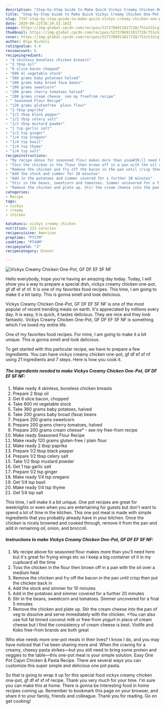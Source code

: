 ```yaml
---
description: "Step-by-Step Guide to Make Quick Vickys Creamy Chicken One-Pot, GF DF EF SF NF"
title: "Step-by-Step Guide to Make Quick Vickys Creamy Chicken One-Pot, GF DF EF SF NF"
slug: 7197-step-by-step-guide-to-make-quick-vickys-creamy-chicken-one-pot-gf-df-ef-sf-nf
date: 2020-09-22T16:39:53.183Z
image: https://img-global.cpcdn.com/recipes/5273786911817728/751x532cq70/vickys-creamy-chicken-one-pot-gf-df-ef-sf-nf-recipe-main-photo.jpg
thumbnail: https://img-global.cpcdn.com/recipes/5273786911817728/751x532cq70/vickys-creamy-chicken-one-pot-gf-df-ef-sf-nf-recipe-main-photo.jpg
cover: https://img-global.cpcdn.com/recipes/5273786911817728/751x532cq70/vickys-creamy-chicken-one-pot-gf-df-ef-sf-nf-recipe-main-photo.jpg
author: Olga Nichols
ratingvalue: 4.4
reviewcount: 6
recipeingredient:
- "4 skinless boneless chicken breasts"
- "2 tbsp oil"
- "8 slice bacon chopped"
- "600 ml vegetable stock"
- "360 grams baby potatoes halved"
- "200 grams baby broad fava beans"
- "200 grams sweetcorn"
- "200 grams cherry tomatoes halved"
- "200 grams cream cheese  see my freefrom recipe"
- " Seasoned Flour Recipe"
- "120 grams glutenfree  plain flour"
- "2 tbsp paprika"
- "1/2 tbsp black pepper"
- "1/2 tbsp celery salt"
- "1/2 tbsp mustard powder"
- "1 tsp garlic salt"
- "1/2 tsp ginger"
- "1/4 tsp oregano"
- "1/4 tsp basil"
- "1/4 tsp thyme"
- "1/4 tsp salt"
recipeinstructions:
- "My recipe above for seasoned flour makes more than you&#39;ll need here but it&#39;s great for frying wings etc so I keep a big container of it in my cupboard all the time"
- "Toss the chicken in the flour then brown off in a pan with the oil over a medium heat"
- "Remove the chicken and fry off the bacon in the pan until crisp then put the chicken back in"
- "Add the stock and simmer for 10 minutes"
- "Add in the potatoes and simmer covered for a further 20 minutes"
- "Stir in the beans, sweetcorn and tomatoes. Simmer uncovered for a final 5 minutes"
- "Remove the chicken and plate up. Stir the cream cheese into the pan of veg to dissolve and serve immediately with the chicken. *You can also use full fat tinned coconut milk or free-from yogurt in place of cream cheese but I find the consistency of cream cheese is best. Violife and Koko free-from brands are both great"
categories:
- Recipe
tags:
- vickys
- creamy
- chicken

katakunci: vickys creamy chicken 
nutrition: 223 calories
recipecuisine: American
preptime: "PT27M"
cooktime: "PT49M"
recipeyield: "3"
recipecategory: Dinner

---
```



![Vickys Creamy Chicken One-Pot, GF DF EF SF NF](https://img-global.cpcdn.com/recipes/5273786911817728/751x532cq70/vickys-creamy-chicken-one-pot-gf-df-ef-sf-nf-recipe-main-photo.jpg)

Hello everybody, hope you're having an amazing day today. Today, I will show you a way to prepare a special dish, vickys creamy chicken one-pot, gf df ef sf nf. It is one of my favorites food recipes. This time, I am going to make it a bit tasty. This is gonna smell and look delicious.

Vickys Creamy Chicken One-Pot, GF DF EF SF NF is one of the most popular of recent trending meals on earth. It's appreciated by millions every day. It is easy, it is quick, it tastes delicious. They are nice and they look fantastic. Vickys Creamy Chicken One-Pot, GF DF EF SF NF is something which I've loved my entire life.

One of my favorites food recipes. For mine, I am going to make it a bit unique. This is gonna smell and look delicious.


To get started with this particular recipe, we have to prepare a few ingredients. You can have vickys creamy chicken one-pot, gf df ef sf nf using 21 ingredients and 7 steps. Here is how you cook it.

<!--inarticleads1-->

##### The ingredients needed to make Vickys Creamy Chicken One-Pot, GF DF EF SF NF:

1. Make ready 4 skinless, boneless chicken breasts
1. Prepare 2 tbsp oil
1. Get 8 slice bacon, chopped
1. Take 600 ml vegetable stock
1. Take 360 grams baby potatoes, halved
1. Take 200 grams baby broad (fava) beans
1. Prepare 200 grams sweetcorn
1. Prepare 200 grams cherry tomatoes, halved
1. Prepare 200 grams cream cheese* - see my free-from recipe
1. Make ready  Seasoned Flour Recipe
1. Make ready 120 grams gluten-free / plain flour
1. Make ready 2 tbsp paprika
1. Prepare 1/2 tbsp black pepper
1. Prepare 1/2 tbsp celery salt
1. Take 1/2 tbsp mustard powder
1. Get 1 tsp garlic salt
1. Prepare 1/2 tsp ginger
1. Make ready 1/4 tsp oregano
1. Get 1/4 tsp basil
1. Make ready 1/4 tsp thyme
1. Get 1/4 tsp salt


This time, I will make it a bit unique. One pot recipes are great for weeknights or even when you are entertaining for guests but don&#39;t want to spend a lot of time in the kitchen. This one pot meal is made with simple ingredients that you probably already have in your kitchen. Once the chicken is nicely browned and cooked through, remove it from the pan and add in remaining oil, onion, and broccoli. 

<!--inarticleads2-->

##### Instructions to make Vickys Creamy Chicken One-Pot, GF DF EF SF NF:

1. My recipe above for seasoned flour makes more than you&#39;ll need here but it&#39;s great for frying wings etc so I keep a big container of it in my cupboard all the time
1. Toss the chicken in the flour then brown off in a pan with the oil over a medium heat
1. Remove the chicken and fry off the bacon in the pan until crisp then put the chicken back in
1. Add the stock and simmer for 10 minutes
1. Add in the potatoes and simmer covered for a further 20 minutes
1. Stir in the beans, sweetcorn and tomatoes. Simmer uncovered for a final 5 minutes
1. Remove the chicken and plate up. Stir the cream cheese into the pan of veg to dissolve and serve immediately with the chicken. *You can also use full fat tinned coconut milk or free-from yogurt in place of cream cheese but I find the consistency of cream cheese is best. Violife and Koko free-from brands are both great


Who else needs more one-pot meals in their lives? I know I do, and you may have noticed that I&#39;ve been sharing more and. When the craving for a creamy, cheesy pasta strikes—but you still need to bring some protein and veggies to the table—this one-pot meal is your simple solution. Easy One Pot Cajun Chicken &amp; Pasta Recipe. There are several ways you can customize this super simple and delicious one pot pasta. 

So that is going to wrap it up for this special food vickys creamy chicken one-pot, gf df ef sf nf recipe. Thank you very much for your time. I'm sure you can make this at home. There is gonna be interesting food in home recipes coming up. Remember to bookmark this page on your browser, and share it to your family, friends and colleague. Thank you for reading. Go on get cooking!
